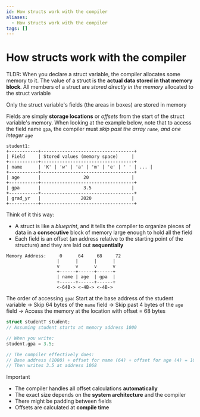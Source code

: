 ```yaml
---
id: How structs work with the compiler
aliases:
  - How structs work with the compiler
tags: []
---
```


# How structs work with the compiler

TLDR: When you declare a struct variable, the compiler allocates some memory to it. The value of a struct is the **actual data stored in that memory block**. All members of a struct are _stored directly in the memory_ allocated to the struct variable

Only the struct variable's fields (the areas in boxes) are stored in memory

Fields are simply **storage locations** or _offsets_ from the start of the struct variable's memory. When looking at the example below, note that to access the field name `gpa`, the compiler must _skip past the array `name`, and one integer `age`_

```
student1:
+-----------+-----------------------------------+
| Field     | Stored values (memory space)     |
+-----------+-----------------------------------+
| name      | 'K' | 'w' | 'a' | 'm' | 'e' | ' ' | ... |
+-----------+-----------------------------------+
| age       |                20                |
+-----------+-----------------------------------+
| gpa       |                3.5               |
+-----------+-----------------------------------+
| grad_yr   |               2020               |
+-----------+-----------------------------------+
```

Think of it this way:

- A struct is like a _blueprint_, and it tells the compiler to organize pieces of data in a **consecutive** block of memory large enough to hold all the field
- Each field is an offset (an address relative to the starting point of the structure) and they are laid out **sequentially**

```
Memory Address:     0      64     68     72
                   |      |      |      |
                   v      v      v      v
                   +------+------+------+
                   | name | age  | gpa  |
                   +------+------+------+
                   <-64B-> <-4B-> <-4B->

```

The order of accessing `gpa`: Start at the base address of the student variable -> Skip 64 bytes of the `name` field -> Skip past 4 bytes of the `age` field -> Access the memory at the location with offset = 68 bytes

```c
struct studentT student;
// Assuming student starts at memory address 1000

// When you write:
student.gpa = 3.5;

// The compiler effectively does:
// Base address (1000) + offset for name (64) + offset for age (4) = 1068
// Then writes 3.5 at address 1068
```

> [!IMPORTANT]
>
> - The compiler handles all offset calculations **automatically**
> - The exact size depends on the **system architecture** and the compiler
> - There might be padding between fields
> - Offsets are calculated at **compile time**
